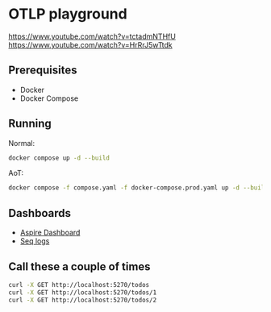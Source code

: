 # OTLP playground

https://www.youtube.com/watch?v=tctadmNTHfU
https://www.youtube.com/watch?v=HrRrJ5wTtdk

## Prerequisites

- Docker
- Docker Compose

## Running

Normal:

```bash
docker compose up -d --build
```

AoT:

```bash
docker compose -f compose.yaml -f docker-compose.prod.yaml up -d --build
```

## Dashboards

- [Aspire Dashboard](http://localhost:18888/)
- [Seq logs](http://localhost:5341/)

## Call these a couple of times

```bash
curl -X GET http://localhost:5270/todos
curl -X GET http://localhost:5270/todos/1
curl -X GET http://localhost:5270/todos/2
```
